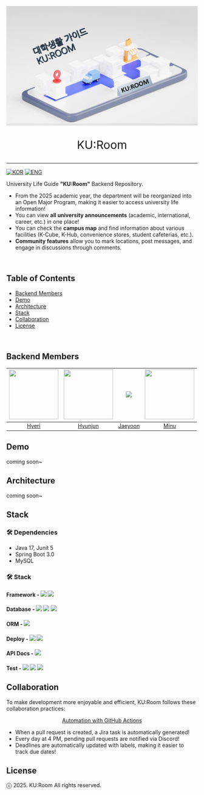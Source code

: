 <p align="center">
  <img src="/backend/images/KUROOM.png">
</p>
<p style="text-align: center; font-size: 30px">KU:Room</p>
<hr>

[![KOR](https://img.shields.io/badge/한-45A1FC?style=for-the-badge&logo=XML&logoColor=white)](README_KR.md)
[![ENG](https://img.shields.io/badge/ENG-FF5733?style=for-the-badge&logo=XML&logoColor=white)](README_EN.md)

University Life Guide **"KU:Room"** Backend Repository.


- From the 2025 academic year, the department will be reorganized into an Open Major Program, making it easier to access university life information!
- You can view **all university announcements** (academic, international, career, etc.) in one place!
- You can check the **campus map** and find information about various facilities (K-Cube, K-Hub, convenience stores, student cafeterias, etc.).
- **Community features** allow you to mark locations, post messages, and engage in discussions through comments.

<br/>

## Table of Contents

- [Backend Members](#backend-members)
- [Demo](#demo)
- [Architecture](#architecture)
- [Stack](#stack)
- [Collaboration](#collaboration)
- [License](#license)


<br/>

## Backend Members


| <img src="https://avatars.githubusercontent.com/Hyeri1ee" width="130" height="130"> | <img src="https://avatars.githubusercontent.com/buzz0331" width="130" height="130"> |   <img src="https://avatars.githubusercontent.com/tintin010" height="130">   | <img src="https://avatars.githubusercontent.com/kmw10693" width="130" height="130"> |
|:-----------------------------------------------------------------------------------------:|:-----------------------------------------------------------------------------------------:|:--------------------------------------------------------------------------------------:|:-----------------------------------------------------------------------------------:|
|                              [Hyeri](https://github.com/Hyeri1ee)                               |                             [Hyunjun](https://github.com/buzz0331)                              |                          [Jaeyoon](https://github.com/tintin010)                              |                         [Minu](https://github.com/kmw10693)                         |


## Demo

coming soon~

## Architecture

coming soon~


## Stack

### 🛠️ Dependencies
- Java 17, Junit 5
- Spring Boot 3.0
- MySQL

### 🛠️ Stack
#### Framework - <img src="https://img.shields.io/badge/Spring Boot-6DB33F?style=for-the-social&logo=Spring Boot&logoColor=white">  <img src="https://img.shields.io/badge/Gradle-02303A?style=for-the-social&logo=Gradle&logoColor=white">
#### Database - <img src ="https://img.shields.io/badge/H2 Database-blue"> <img src="https://img.shields.io/badge/Amazon RDS for MySQL-527FFF?style=for-the-sociak&logo=Amazon RDS&logoColor=white"> <img src="https://img.shields.io/badge/Amazon Elasticache for Redis-DC382D?style=for-the-sociak&logo=redis&logoColor=white">
#### ORM - <img src="https://img.shields.io/badge/Spring Data JPA-6DB33F?style=for-the-social&logo=Databricks&logoColor=white">
#### Deploy - <img src="https://img.shields.io/badge/Github Actions-2088FF?style=for-the-sociak&logo=githubactions&logoColor=white"> <img src="https://img.shields.io/badge/Docker-2496ED?style=for-the-sociak&logo=docker&logoColor=white">
#### API Docs - <img src ="https://img.shields.io/badge/restdocs-green">
#### Test - <img src="https://img.shields.io/badge/JUnit5-25A162?style=for-the-sociak&logo=junit5&logoColor=white"> <img src="https://img.shields.io/badge/RestAssured-25A162"> <img src="https://img.shields.io/badge/CodeCov-F01F7A?style=for-the-sociak&logo=codecov&logoColor=white">

## Collaboration

To make development more enjoyable and efficient, KU:Room follows these collaboration practices:

<p align="center"><u>Automation with GitHub Actions</u></p>

- When a pull request is created, a Jira task is automatically generated!
- Every day at 4 PM, pending pull requests are notified via Discord!
- Deadlines are automatically updated with labels, making it easier to track due dates!


## License
ⓒ 2025. KU:Room All rights reserved.
